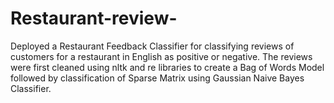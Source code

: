 # Restaurant-review-
Deployed a Restaurant Feedback Classifier for classifying reviews of customers for a restaurant in English as positive or negative. The reviews were first cleaned using nltk and re libraries to create a Bag of Words Model followed by classification of Sparse Matrix using Gaussian Naive Bayes Classifier. 
